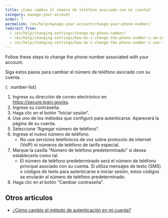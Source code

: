 ```yaml
---
title: ¿Como cambio el número de teléfono asociado con mi cuenta?
category: manage-your-account
order: 7
permalink: /es/help/manage-your-account/change-your-phone-number/
redirect_from:
  - /es/help/changing-settings/change-my-phone-number/
  - /es/help/changing-settings/how-do-i-change-the-phone-number-i-am-using-with-my-account/
  - /es/help/changing-settings/how-do-i-change-the-phone-number-i-use-to-sign-in/
---
```


Follow these steps to change the phone number associated with your account.

Siga estos pasos para cambiar el número de teléfono asociado con su cuenta.

{: .number-list}
1. Ingrese su dirección de correo electrónico en <https://secure.login.gov/es>.
1. Ingrese su contraseña.
1. Haga clic en el botón “Iniciar sesión”.
1. Use uno de los métodos que configuró para autenticarse. Aparecerá la página de su cuenta.
1. Seleccione “Agregar número de teléfono”.
1. Ingrese el nuevo número de teléfono.
   * No use servicios telefónicos de voz sobre protocolo de internet (VoIP) ni números de teléfono de tarifa especial.
1. Marque la casilla “Número de teléfono predeterminado” si desea establecerlo como tal.
   * El número de teléfono predeterminado será el número de teléfono principal asociado con su cuenta. Si utiliza mensajes de texto (SMS) o códigos de texto para autenticarse e iniciar sesión, estos códigos se enviarán al número de teléfono predeterminado.
1. Haga clic en el botón “Cambiar contraseña”.

## Otros artículos

* [¿Cómo cambio el método de autenticación en mi cuenta?](#)
